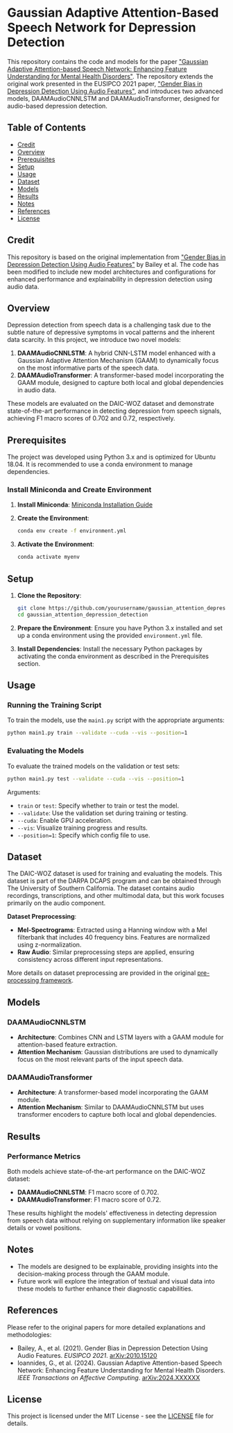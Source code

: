 
# Gaussian Adaptive Attention-Based Speech Network for Depression Detection

This repository contains the code and models for the paper ["Gaussian Adaptive Attention-based Speech Network: Enhancing Feature Understanding for Mental Health Disorders"](https://arxiv.org/abs/2024.XXXXXX). The repository extends the original work presented in the EUSIPCO 2021 paper, ["Gender Bias in Depression Detection Using Audio Features"](https://arxiv.org/abs/2010.15120), and introduces two advanced models, DAAMAudioCNNLSTM and DAAMAudioTransformer, designed for audio-based depression detection.

## Table of Contents

- [Credit](#credit)
- [Overview](#overview)
- [Prerequisites](#prerequisites)
- [Setup](#setup)
- [Usage](#usage)
- [Dataset](#dataset)
- [Models](#models)
- [Results](#results)
- [Notes](#notes)
- [References](#references)
- [License](#license)

## Credit

This repository is based on the original implementation from ["Gender Bias in Depression Detection Using Audio Features"](https://arxiv.org/abs/2010.15120) by Bailey et al. The code has been modified to include new model architectures and configurations for enhanced performance and explainability in depression detection using audio data.

## Overview

Depression detection from speech data is a challenging task due to the subtle nature of depressive symptoms in vocal patterns and the inherent data scarcity. In this project, we introduce two novel models:

1. **DAAMAudioCNNLSTM**: A hybrid CNN-LSTM model enhanced with a Gaussian Adaptive Attention Mechanism (GAAM) to dynamically focus on the most informative parts of the speech data.
2. **DAAMAudioTransformer**: A transformer-based model incorporating the GAAM module, designed to capture both local and global dependencies in audio data.

These models are evaluated on the DAIC-WOZ dataset and demonstrate state-of-the-art performance in detecting depression from speech signals, achieving F1 macro scores of 0.702 and 0.72, respectively.

## Prerequisites

The project was developed using Python 3.x and is optimized for Ubuntu 18.04. It is recommended to use a conda environment to manage dependencies.

### Install Miniconda and Create Environment

1. **Install Miniconda**: [Miniconda Installation Guide](https://docs.conda.io/projects/conda/en/latest/user-guide/install/index.html)

2. **Create the Environment**:
   ```bash
   conda env create -f environment.yml
   ```

3. **Activate the Environment**:
   ```bash
   conda activate myenv
   ```

## Setup

1. **Clone the Repository**:
   ```bash
   git clone https://github.com/yourusername/gaussian_attention_depression_detection.git
   cd gaussian_attention_depression_detection
   ```

2. **Prepare the Environment**:
   Ensure you have Python 3.x installed and set up a conda environment using the provided `environment.yml` file.

3. **Install Dependencies**:
   Install the necessary Python packages by activating the conda environment as described in the Prerequisites section.

## Usage

### Running the Training Script

To train the models, use the `main1.py` script with the appropriate arguments:

```bash
python main1.py train --validate --cuda --vis --position=1
```

### Evaluating the Models

To evaluate the trained models on the validation or test sets:

```bash
python main1.py test --validate --cuda --vis --position=1
```

Arguments:
- `train` or `test`: Specify whether to train or test the model.
- `--validate`: Use the validation set during training or testing.
- `--cuda`: Enable GPU acceleration.
- `--vis`: Visualize training progress and results.
- `--position=1`: Specify which config file to use.

## Dataset

The DAIC-WOZ dataset is used for training and evaluating the models. This dataset is part of the DARPA DCAPS program and can be obtained through The University of Southern California. The dataset contains audio recordings, transcriptions, and other multimodal data, but this work focuses primarily on the audio component.

**Dataset Preprocessing**:
- **Mel-Spectrograms**: Extracted using a Hanning window with a Mel filterbank that includes 40 frequency bins. Features are normalized using z-normalization.
- **Raw Audio**: Similar preprocessing steps are applied, ensuring consistency across different input representations.

More details on dataset preprocessing are provided in the original [pre-processing framework](https://github.com/adbailey1/daic_woz_process).

## Models

### DAAMAudioCNNLSTM

- **Architecture**: Combines CNN and LSTM layers with a GAAM module for attention-based feature extraction.
- **Attention Mechanism**: Gaussian distributions are used to dynamically focus on the most relevant parts of the input speech data.

### DAAMAudioTransformer

- **Architecture**: A transformer-based model incorporating the GAAM module.
- **Attention Mechanism**: Similar to DAAMAudioCNNLSTM but uses transformer encoders to capture both local and global dependencies.

## Results

### Performance Metrics

Both models achieve state-of-the-art performance on the DAIC-WOZ dataset:

- **DAAMAudioCNNLSTM**: F1 macro score of 0.702.
- **DAAMAudioTransformer**: F1 macro score of 0.72.

These results highlight the models' effectiveness in detecting depression from speech data without relying on supplementary information like speaker details or vowel positions.

## Notes

- The models are designed to be explainable, providing insights into the decision-making process through the GAAM module.
- Future work will explore the integration of textual and visual data into these models to further enhance their diagnostic capabilities.

## References

Please refer to the original papers for more detailed explanations and methodologies:

- Bailey, A., et al. (2021). Gender Bias in Depression Detection Using Audio Features. *EUSIPCO 2021*. [arXiv:2010.15120](https://arxiv.org/abs/2010.15120)
- Ioannides, G., et al. (2024). Gaussian Adaptive Attention-based Speech Network: Enhancing Feature Understanding for Mental Health Disorders. *IEEE Transactions on Affective Computing*. [arXiv:2024.XXXXXX](https://arxiv.org/abs/2024.XXXXXX)

## License

This project is licensed under the MIT License - see the [LICENSE](LICENSE) file for details.
